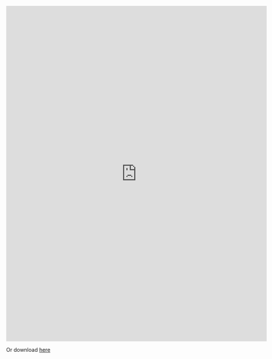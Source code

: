 
<br>


<embed src="https://syncandshare.lrz.de/getlink/fi2S5Yg2fof7tmsRYW89bqz2/cindycheng_cv2021.pdf" width="700" height="900" type="application/pdf">

Or download <a download="Cheng_Cindy_cv2021.pdf" href="https://syncandshare.lrz.de/getlink/fi2S5Yg2fof7tmsRYW89bqz2/cindycheng_cv2021.pdf">here</a>  

